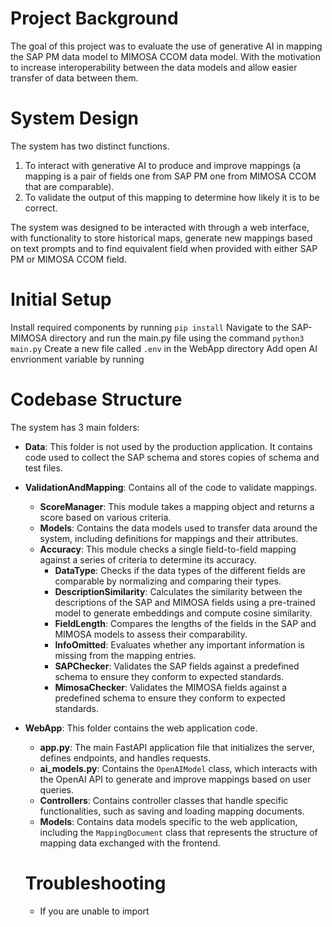 # Project Background
The goal of this project was to evaluate the use of generative AI in mapping the SAP PM data model to MIMOSA CCOM data model. With the motivation to increase interoperability between the data models and allow easier transfer of data between them.

# System Design
The system has two distinct functions.
1. To interact with generative AI to produce and improve mappings (a mapping is a pair of fields one from SAP PM one from MIMOSA CCOM that are comparable). 
2. To validate the output of this mapping to determine how likely it is to be correct.

The system was designed to be interacted with through a web interface, with functionality to store historical maps, generate new mappings based on text prompts and to find equivalent field when provided with either SAP PM or MIMOSA CCOM field.

# Initial Setup
Install required components by running `pip install`
Navigate to the SAP-MIMOSA directory and run the main.py file using the command `python3 main.py`
Create a new file called `.env` in the WebApp directory
Add open AI envrionment variable by running 

# Codebase Structure
The system has 3 main folders:

- **Data**: This folder is not used by the production application. It contains code used to collect the SAP schema and stores copies of schema and test files.

- **ValidationAndMapping**: Contains all of the code to validate mappings.
  - **ScoreManager**: This module takes a mapping object and returns a score based on various criteria.
  - **Models**: Contains the data models used to transfer data around the system, including definitions for mappings and their attributes.
  - **Accuracy**: This module checks a single field-to-field mapping against a series of criteria to determine its accuracy.
    - **DataType**: Checks if the data types of the different fields are comparable by normalizing and comparing their types.
    - **DescriptionSimilarity**: Calculates the similarity between the descriptions of the SAP and MIMOSA fields using a pre-trained model to generate embeddings and compute cosine similarity.
    - **FieldLength**: Compares the lengths of the fields in the SAP and MIMOSA models to assess their comparability.
    - **InfoOmitted**: Evaluates whether any important information is missing from the mapping entries.
    - **SAPChecker**: Validates the SAP fields against a predefined schema to ensure they conform to expected standards.
    - **MimosaChecker**: Validates the MIMOSA fields against a predefined schema to ensure they conform to expected standards.

- **WebApp**: This folder contains the web application code.
  - **app.py**: The main FastAPI application file that initializes the server, defines endpoints, and handles requests.
  - **ai_models.py**: Contains the `OpenAIModel` class, which interacts with the OpenAI API to generate and improve mappings based on user queries.
  - **Controllers**: Contains controller classes that handle specific functionalities, such as saving and loading mapping documents.
  - **Models**: Contains data models specific to the web application, including the `MappingDocument` class that represents the structure of mapping data exchanged with the frontend.

  # Troubleshooting
  - If you are unable to import 
